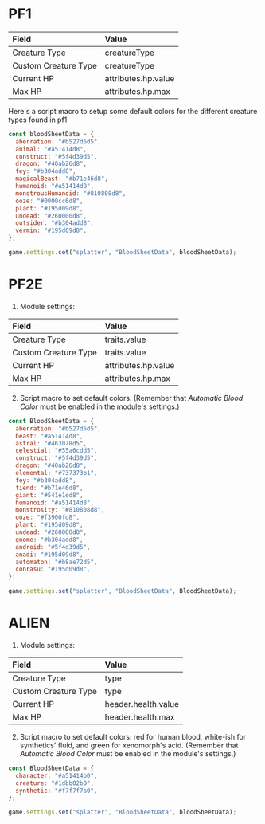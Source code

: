 
# PF1

| Field | Value |
|:---|:---|
| Creature Type | creatureType |
| Custom Creature Type | creatureType |
| Current HP | attributes.hp.value |
| Max HP | attributes.hp.max |

Here's a script macro to setup some default colors for the different creature types found in pf1

```js
const bloodSheetData = {
  aberration: "#b527d5d5",
  animal: "#a51414d8",
  construct: "#5f4d39d5",
  dragon: "#40ab26d8",
  fey: "#b304add8",
  magicalBeast: "#b71e46d8",
  humanoid: "#a51414d8",
  monstrousHumanoid: "#810808d8",
  ooze: "#0000cc6d8",
  plant: "#195d09d8",
  undead: "#260000d8",
  outsider: "#b304add8",
  vermin: "#195d09d8",
};

game.settings.set("splatter", "BloodSheetData", bloodSheetData);
```

# PF2E

1. Module settings:

| Field | Value |
|:---|:---|
| Creature Type | traits.value |
| Custom Creature Type | traits.value |
| Current HP | attributes.hp.value |
| Max HP | attributes.hp.max |

2. Script macro to set default colors. (Remember that *Automatic Blood Color* must be enabled in the module's settings.)

```js
const BloodSheetData = {
  aberration: "#b527d5d5",
  beast: "#a51414d8",
  astral: "#463078d5",
  celestial: "#55a6cdd5",
  construct: "#5f4d39d5",
  dragon: "#40ab26d8",
  elemental: "#737373b1",
  fey: "#b304add8",
  fiend: "#b71e46d8",
  giant: "#541e1ed8",
  humanoid: "#a51414d8",
  monstrosity: "#810808d8",
  ooze: "#f3900fd8",
  plant: "#195d09d8",
  undead: "#260000d8",
  gnome: "#b304add8",
  android: "#5f4d39d5",
  anadi: "#195d09d8",
  automaton: "#b8ae72d5",
  conrasu: "#195d09d8",
};

game.settings.set("splatter", "BloodSheetData", BloodSheetData);
```

# ALIEN

1. Module settings:

| Field | Value |
|:---|:---|
| Creature Type | type |
| Custom Creature Type | type |
| Current HP | header.health.value |
| Max HP | header.health.max |

2. Script macro to set default colors: red for human blood, white-ish for synthetics' fluid, and green for xenomorph's acid. (Remember that *Automatic Blood Color* must be enabled in the module's settings.)

```js
const BloodSheetData = {
  character: "#a51414b0",
  creature: "#1dbb02b0",
  synthetic: "#f7f7f7b0",
};

game.settings.set("splatter", "BloodSheetData", bloodSheetData);
```


